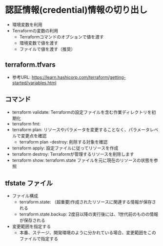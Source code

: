 # 認証情報(credential)情報の切り出し
- 環境変数を利用
- Terraformの変数の利用
  - Terraformコマンドのオプションで値を渡す
  - 環境変数で値を渡す
  - ファイルで値を渡す（推奨）

## terraform.tfvars
- 参考URL: https://learn.hashicorp.com/terraform/getting-started/variables.html


## コマンド
- terraform validate: Terraformの設定ファイルを含む作業ディレクトリを初期化
- terraform fmt:
- terraform plan: リソースやパラメータを変更することなく、パラメータレベルで変更点を確認
  - terraform plan -destroy: 削除する対象を確認
- terraform apply: 設定ファイルに従ってリソースを作成
- terraform destroy: Terraformが管理するリソースを削除します
- terraform show: terraform.state ファイルを元に現在のリソースの状態を参照

## tfstate ファイル
- ファイル構成
  - terraform.state: （超重要)作成されたリソースに関連する情報が保存される
  - terraform.state.backup: 2度目以降の実行後には、1世代前のものの情報が保存される
- 変更範囲を指定する
  - 本番、ステージ、開発環境のように分かれている場合、変更範囲をこのファイルで指定する

